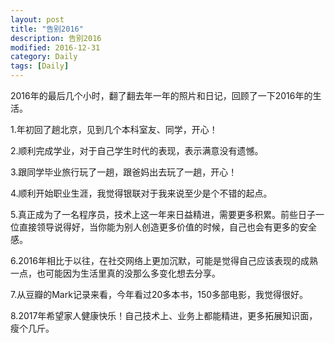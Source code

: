 ```yaml
---
layout: post
title: "告别2016"
description: 告别2016
modified: 2016-12-31
category: Daily
tags: [Daily]
---
```


2016年的最后几个小时，翻了翻去年一年的照片和日记，回顾了一下2016年的生活。

1.年初回了趟北京，见到几个本科室友、同学，开心！

2.顺利完成学业，对于自己学生时代的表现，表示满意没有遗憾。

3.跟同学毕业旅行玩了一趟，跟爸妈出去玩了一趟，开心！

4.顺利开始职业生涯，我觉得银联对于我来说至少是个不错的起点。

5.真正成为了一名程序员，技术上这一年来日益精进，需要更多积累。前些日子一位直接领导说得好，当你能为别人创造更多价值的时候，自己也会有更多的安全感。

6.2016年相比于以往，在社交网络上更加沉默，可能是觉得自己应该表现的成熟一点，也可能因为生活里真的没那么多变化想去分享。

7.从豆瓣的Mark记录来看，今年看过20多本书，150多部电影，我觉得很好。

8.2017年希望家人健康快乐！自己技术上、业务上都能精进，更多拓展知识面，瘦个几斤。



